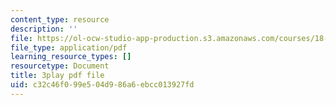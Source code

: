 ```yaml
---
content_type: resource
description: ''
file: https://ol-ocw-studio-app-production.s3.amazonaws.com/courses/18-01sc-single-variable-calculus-fall-2010/c32c46f099e504d986a6ebcc013927fd_hjZhPczMkL4.pdf
file_type: application/pdf
learning_resource_types: []
resourcetype: Document
title: 3play pdf file
uid: c32c46f0-99e5-04d9-86a6-ebcc013927fd
---
```

